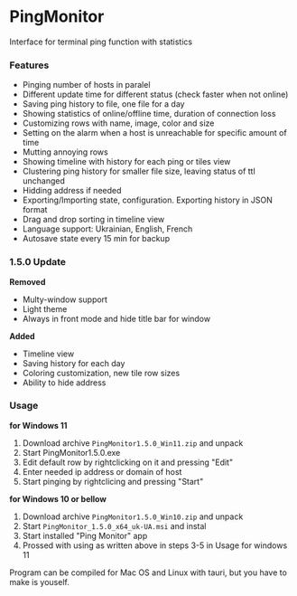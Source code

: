 # PingMonitor
Interface for terminal ping function with statistics


### Features ###
- Pinging number of hosts in paralel
- Different update time for different status (check faster when not online)
- Saving ping history to file, one file for a day
- Showing statistics of online/offline time, duration of connection loss
- Customizing rows with name, image, color and size
- Setting on the alarm when a host is unreachable for specific amount of time
- Mutting annoying rows
- Showing timeline with history for each ping or tiles view
- Clustering ping history for smaller file size, leaving status of ttl unchanged
- Hidding address if needed
- Exporting/Importing state, configuration. Exporting history in JSON format
- Drag and drop sorting in timeline view
- Language support: Ukrainian, English, French
- Autosave state every 15 min for backup

### 1.5.0 Update ###

**Removed**
- Multy-window support
- Light theme
- Always in front mode and hide title bar for window

**Added**
- Timeline view
- Saving history for each day
- Coloring customization, new tile row sizes
- Ability to hide address


### Usage ###

**for Windows 11**
1. Download archive `PingMonitor1.5.0_Win11.zip` and unpack
2. Start PingMonitor1.5.0.exe
3. Edit default row by rightclicking on it and pressing "Edit"
4. Enter needed ip address or domain of host
5. Start pinging by rightclicing and pressing "Start"

**for Windows 10 or bellow**
1. Download archive `PingMonitor1.5.0_Win10.zip` and unpack
2. Start `PingMonitor_1.5.0_x64_uk-UA.msi` and instal
3. Start installed "Ping Monitor" app
4. Prossed with using as written above in steps 3-5 in Usage for windows 11

Program can be compiled for Mac OS and Linux with tauri, but you have to make is youself.
